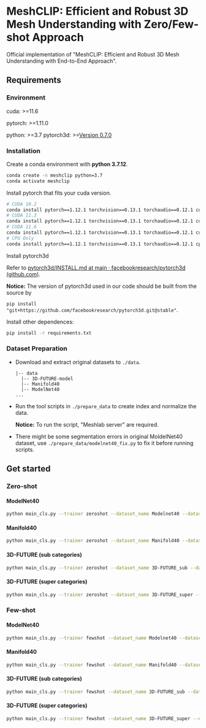 # MeshCLIP: Efficient and Robust  3D Mesh Understanding with Zero/Few-shot Approach

Official implementation of "MeshCLIP: Efficient and Robust 3D Mesh Understanding with End-to-End Approach".


## Requirements

### Environment

cuda: >=11.6

pytorch: >=1.11.0

python: >=3.7 
pytorch3d: >=[Version 0.7.0](https://github.com/facebookresearch/pytorch3d/releases/tag/v0.7.0)

### Installation

Create a conda environment with **python 3.7.12**.

```bash
conda create -n meshclip python=3.7
conda activate meshclip
```



Install pytorch that fits your cuda version.

```bash
# CUDA 10.2
conda install pytorch==1.12.1 torchvision==0.13.1 torchaudio==0.12.1 cudatoolkit=10.2 -c pytorch
# CUDA 11.3
conda install pytorch==1.12.1 torchvision==0.13.1 torchaudio==0.12.1 cudatoolkit=11.3 -c pytorch
# CUDA 11.6
conda install pytorch==1.12.1 torchvision==0.13.1 torchaudio==0.12.1 cudatoolkit=11.6 -c pytorch -c conda-forge
# CPU Only
conda install pytorch==1.12.1 torchvision==0.13.1 torchaudio==0.12.1 cpuonly -c pytorch
```



Install pytorch3d

Refer to [pytorch3d/INSTALL.md at main · facebookresearch/pytorch3d (github.com)](https://github.com/facebookresearch/pytorch3d/blob/main/INSTALL.md).

**Notice:** The version of pytorch3d used in our code should be built from the source by 

`pip install "git+https://github.com/facebookresearch/pytorch3d.git@stable"`.



Install other dependences:

```bash
pip install -r requirements.txt
```



### Dataset Preparation

+ Download and extract original datasets to `./data`.

  ```
  |-- data
  	|-- 3D-FUTURE-model
  	|-- Manifold40
  	|-- ModelNet40
  ...
  ```

+ Run the tool scripts in `./prepare_data` to create index and normalize the data.

  **Notice:** To run the script, "Meshlab server" are required.

+ There might be some segmentation errors in original MoldelNet40 dataset, use `./prepare_data/modelnet40_fix.py` to fix it before running scripts. 

## Get started

### Zero-shot

#### ModelNet40

```bash
python main_cls.py --trainer zeroshot --dataset_name Modelnet40 --dataset_path ./data/Modelnet40_Processed --mesh_views=10
```

#### Manifold40

```bash
python main_cls.py --trainer zeroshot --dataset_name Manifold40 --dataset_path ./data/Manifold40_Processed --mesh_views=10
```

#### 3D-FUTURE (sub categories)

```bash
python main_cls.py --trainer zeroshot --dataset_name 3D-FUTURE_sub --dataset_path ./data/3D-FUTURE-model --mesh_views=8
```

#### 3D-FUTURE (super categories)

```bash
python main_cls.py --trainer zeroshot --dataset_name 3D-FUTURE_super --dataset_path ./data/3D-FUTURE-model --mesh_views=8
```

### Few-shot

#### ModelNet40

```bash
python main_cls.py --trainer fewshot --dataset_name Modelnet40 --dataset_path ./data/Modelnet40_Processed --mesh_views=14
```

#### Manifold40

```bash
python main_cls.py --trainer fewshot --dataset_name Manifold40 --dataset_path ./data/Manifold40_Processed --mesh_views=14
```

#### 3D-FUTURE (sub categories)

```bash
python main_cls.py --trainer fewshot --dataset_name 3D-FUTURE_sub --dataset_path ./data/3D-FUTURE-model --mesh_views=14
```

#### 3D-FUTURE (super categories)

```bash
python main_cls.py --trainer fewshot --dataset_name 3D-FUTURE_super --dataset_path ./data/3D-FUTURE-model --mesh_views=14
```